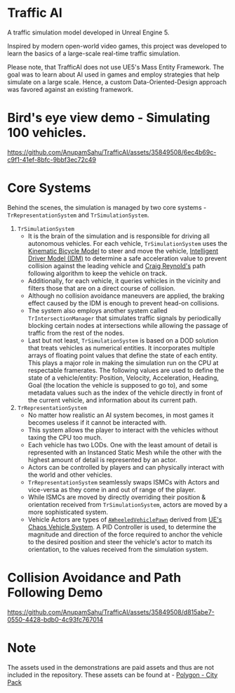 # Traffic AI
A traffic simulation model developed in Unreal Engine 5.

Inspired by modern open-world video games, this project was developed to learn the basics of a large-scale real-time traffic simulation.

Please note, that TrafficAI does not use UE5's Mass Entity Framework. 
The goal was to learn about AI used in games and employ strategies that help simulate on a large scale. 
Hence, a custom Data-Oriented-Design approach was favored against an existing framework.

# Bird's eye view demo - Simulating 100 vehicles.
https://github.com/AnupamSahu/TrafficAI/assets/35849508/6ec4b69c-c9f1-41ef-8bfc-9bbf3ec72c49

# Core Systems
Behind the scenes, the simulation is managed by two core systems - `TrRepresentationSystem` and `TrSimulationSystem`.
1. `TrSimulationSystem`
   - It is the brain of the simulation and is responsible for driving all autonomous vehicles.
   For each vehicle, `TrSimulationSystem` uses the [Kinematic Bicycle Model](https://thomasfermi.github.io/Algorithms-for-Automated-Driving/Control/BicycleModel.html#id1) to steer and move the vehicle, [Intelligent Driver Model (IDM)](https://www.researchgate.net/publication/1783975_Congested_Traffic_States_in_Empirical_Observations_and_Microscopic_Simulations) to determine a safe acceleration value to prevent collision against the leading vehicle
   and [Craig Reynold's](https://www.researchgate.net/publication/2495826_Steering_Behaviors_For_Autonomous_Characters) path following algorithm to keep the vehicle on track.
   - Additionally, for each vehicle, it queries vehicles in the vicinity and filters those that are on a direct course of collision.
   - Although no collision avoidance maneuvers are applied, the braking effect caused by the IDM is enough to prevent head-on collisions.
   - The system also employs another system called `TrIntersectionManager` that simulates traffic signals
     by periodically blocking certain nodes at intersections while allowing the passage of traffic from the rest of the nodes.
   - Last but not least, `TrSimulationSystem` is based on a DOD solution that treats vehicles as numerical entities. It incorporates multiple arrays of floating point values that define the state of each 
     entity. This plays a major role in making the simulation run on the CPU at respectable framerates.
     The following values are used to define the state of a vehicle/entity: Position, Velocity, Acceleration, Heading, Goal (the location the vehicle is supposed to go to), and some metadata 
     values such as the index of the vehicle directly in front of the current vehicle, and information about its current path.
2. `TrRepresentationSystem`
   - No matter how realistic an AI system becomes, in most games it becomes useless if it cannot be interacted with.
   - This system allows the player to interact with the vehicles without taxing the CPU too much.
   - Each vehicle has two LODs. One with the least amount of detail is represented with an Instanced Static Mesh while the other with the highest amount of detail
     is represented by an actor.
   - Actors can be controlled by players and can physically interact with the world and other vehicles.
   - `TrRepresentationSystem` seamlessly swaps ISMCs with Actors and vice-versa as they come in and out of range of the player.
   - While ISMCs are moved by directly overriding their position & orientation received from `TrSimulationSystem`, actors are moved by a more sophisticated system.
   - Vehicle Actors are types of [`AWheeledVehiclePawn`](https://dev.epicgames.com/documentation/en-us/unreal-engine/API/Plugins/ChaosVehicles/AWheeledVehiclePawn?application_version=5.3) derived from
     [UE's Chaos Vehicle System](https://dev.epicgames.com/documentation/en-us/unreal-engine/vehicles-in-unreal-engine?application_version=5.3).
     A PID Controller is used, to determine the magnitude and direction of the force required to anchor the vehicle to the desired position and steer the vehicle's actor to match its orientation, to
     the values received from the simulation system.

# Collision Avoidance and Path Following Demo
https://github.com/AnupamSahu/TrafficAI/assets/35849508/d815abe7-0550-4428-bdb0-4c93fc767014

# Note
The assets used in the demonstrations are paid assets and thus are not included in the repository.
These assets can be found at - [Polygon - City Pack](https://www.unrealengine.com/marketplace/en-US/product/polygon-city-pack)
